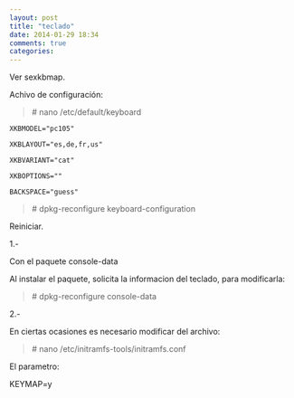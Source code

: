 ```yaml
---
layout: post
title: "teclado"
date: 2014-01-29 18:34
comments: true
categories: 
---
```

Ver sexkbmap. 

Achivo de configuración:

>\# nano /etc/default/keyboard

	XKBMODEL="pc105"

	XKBLAYOUT="es,de,fr,us"

	XKBVARIANT="cat"

	XKBOPTIONS=""

	BACKSPACE="guess"

>\# dpkg-reconfigure keyboard-configuration

Reiniciar.

1.-

Con el paquete console-data

Al instalar el paquete, solicita la informacion del teclado, para modificarla:

>\# dpkg-reconfigure console-data

2.-

En ciertas ocasiones es necesario modificar del archivo:

>\# nano /etc/initramfs-tools/initramfs.conf

El parametro:

KEYMAP=y

